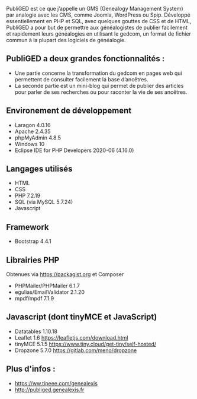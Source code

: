 PubliGED est ce que j’appelle un GMS (Genealogy Management System) par analogie avec les CMS, comme Joomla, WordPress ou Spip. Développé essentiellement en PHP et SQL, avec quelques gouttes de CSS et de HTML, PubliGED a pour but de permettre aux généalogistes de publier facilement et rapidement leurs généalogies en utilisant le gedcom, un format de fichier commun à la plupart des logiciels de généalogie.

PubliGED a deux grandes fonctionnalités :
-----------------------------------------

- Une partie concerne la transformation du gedcom en pages web qui permettent de consulter facilement la base d’ancêtres.
- La seconde partie est un mini-blog qui permet de publier des articles pour parler de ses recherches ou pour raconter la vie de ses ancêtres.

Environement de développement
-----------------------------

- Laragon 4.0.16
- Apache 2.4.35
- phpMyAdmin 4.8.5
- Windows 10
- Eclipse IDE for PHP Developers 2020-06 (4.16.0)

Langages utilisés
-----------------

- HTML
- CSS
- PHP 7.2.19
- SQL (via MySQL 5.7.24)
- Javascript

Framework
---------

- Bootstrap 4.4.1

Librairies PHP
--------------

Obtenues via https://packagist.org et Composer

- PHPMailer/PHPMailer 6.1.7
- egulias/EmailValidator 2.1.20 
- mpdf/mpdf 7.1.9

Javascript (dont tinyMCE et JavaScript)
---------------------------------------

- Datatables 1.10.18
- Leaflet 1.6
https://leafletjs.com/download.html
- tinyMCE 5.1.5
https://www.tiny.cloud/get-tiny/self-hosted/
- Dropzone 5.7.0
https://gitlab.com/meno/dropzone

Plus d'infos : 
--------------

- https://ww.tipeee.com/genealexis
- http://publiged.genealexis.fr